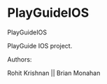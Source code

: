 PlayGuideIOS
============

PlayGuideIOS

PlayGuide IOS project.

Authors:

Rohit Krishnan || Brian Monahan
